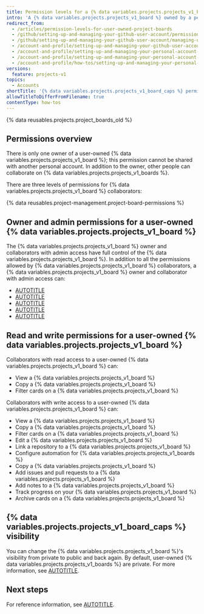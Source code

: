 ```yaml
---
title: Permission levels for a {% data variables.projects.projects_v1_board %} owned by a personal account
intro: 'A {% data variables.projects.projects_v1_board %} owned by a personal account has two permission levels: the {% data variables.projects.projects_v1_board %} owner and collaborators.'
redirect_from:
  - /articles/permission-levels-for-user-owned-project-boards
  - /github/setting-up-and-managing-your-github-user-account/permission-levels-for-user-owned-project-boards
  - /github/setting-up-and-managing-your-github-user-account/managing-user-account-settings/permission-levels-for-user-owned-project-boards
  - /account-and-profile/setting-up-and-managing-your-github-user-account/managing-user-account-settings/permission-levels-for-user-owned-project-boards
  - /account-and-profile/setting-up-and-managing-your-personal-account-on-github/managing-personal-account-settings/permission-levels-for-a-project-board-owned-by-a-personal-account
  - /account-and-profile/setting-up-and-managing-your-personal-account-on-github/managing-user-account-settings/permission-levels-for-a-project-board-owned-by-a-personal-account
  - /account-and-profile/how-tos/setting-up-and-managing-your-personal-account-on-github/managing-user-account-settings/permission-levels-for-a-project-board-owned-by-a-personal-account
versions:
  feature: projects-v1
topics:
  - Accounts
shortTitle: '{% data variables.projects.projects_v1_board_caps %} permissions'
allowTitleToDifferFromFilename: true
contentType: how-tos
---
```


{% data reusables.projects.project_boards_old %}

## Permissions overview

There is only one owner of a user-owned {% data variables.projects.projects_v1_board %}; this permission cannot be shared with another personal account. In addition to the owner, other people can collaborate on {% data variables.projects.projects_v1_boards %}.

There are three levels of permissions for {% data variables.projects.projects_v1_board %} collaborators:

{% data reusables.project-management.project-board-permissions %}

## Owner and admin permissions for a user-owned {% data variables.projects.projects_v1_board %}

The {% data variables.projects.projects_v1_board %} owner and collaborators with admin access have full control of the {% data variables.projects.projects_v1_board %}. In addition to all the permissions allowed by {% data variables.projects.projects_v1_board %} collaborators, a {% data variables.projects.projects_v1_board %} owner and collaborator with admin access can:

* [AUTOTITLE](/account-and-profile/setting-up-and-managing-your-personal-account-on-github/managing-user-account-settings/managing-access-to-your-personal-accounts-project-boards)
* [AUTOTITLE](/issues/organizing-your-work-with-project-boards/managing-project-boards/changing-project-board-visibility)
* [AUTOTITLE](/issues/organizing-your-work-with-project-boards/managing-project-boards/deleting-a-project-board)
* [AUTOTITLE](/issues/organizing-your-work-with-project-boards/managing-project-boards/closing-a-project-board)
* [AUTOTITLE](/issues/organizing-your-work-with-project-boards/managing-project-boards/reopening-a-closed-project-board)

## Read and write permissions for a user-owned {% data variables.projects.projects_v1_board %}

Collaborators with read access to a user-owned {% data variables.projects.projects_v1_board %} can:

* View a {% data variables.projects.projects_v1_board %}
* Copy a {% data variables.projects.projects_v1_board %}
* Filter cards on a {% data variables.projects.projects_v1_board %}

Collaborators with write access to a user-owned {% data variables.projects.projects_v1_board %} can:

* View a {% data variables.projects.projects_v1_board %}
* Copy a {% data variables.projects.projects_v1_board %}
* Filter cards on a {% data variables.projects.projects_v1_board %}
* Edit a {% data variables.projects.projects_v1_board %}
* Link a repository to a {% data variables.projects.projects_v1_board %}
* Configure automation for {% data variables.projects.projects_v1_boards %}
* Copy a {% data variables.projects.projects_v1_board %}
* Add issues and pull requests to a {% data variables.projects.projects_v1_board %}
* Add notes to a {% data variables.projects.projects_v1_board %}
* Track progress on your {% data variables.projects.projects_v1_board %}
* Archive cards on a {% data variables.projects.projects_v1_board %}

## {% data variables.projects.projects_v1_board_caps %} visibility

You can change the {% data variables.projects.projects_v1_board %}'s visibility from private to public and back again. By default, user-owned {% data variables.projects.projects_v1_boards %} are private. For more information, see [AUTOTITLE](/issues/organizing-your-work-with-project-boards/managing-project-boards/changing-project-board-visibility).

## Next steps

For reference information, see [AUTOTITLE](/account-and-profile/reference/personal-account-reference).
